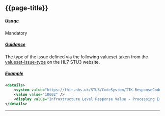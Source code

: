 ## {{page-title}}

<h5><ins>Usage</ins></h5>

<span class="mro-circle optional" title="Mandatory"></span> Mandatory


<h5><ins>Guidance</ins></h5>

The type of the issue defined via the following valueset taken from the [valueset-issue-type](https://www.hl7.org/fhir/STU3/valueset-issue-type.html) on the HL7 STU3 website.

<h5><ins>Example</ins></h5>

```xml
<details>
    <system value="https://fhir.nhs.uk/STU3/CodeSystem/ITK-ResponseCodes-1" />
    <value value="10002" />
    <display value="Infrastructure Level Response Value - Processing Error" />
</details>
```

---